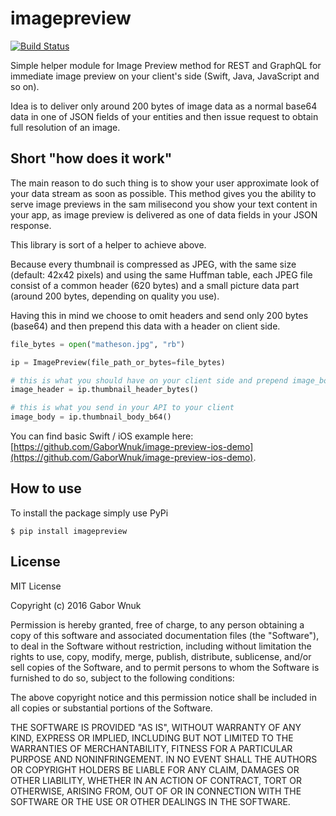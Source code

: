 imagepreview
============
[![Build Status](https://travis-ci.org/GaborWnuk/image-preview-python.svg?branch=master)](https://travis-ci.org/GaborWnuk/image-preview-python)

Simple helper module for Image Preview method for REST and GraphQL for immediate image preview on your client's side (Swift, Java, JavaScript and so on).

Idea is to deliver only around 200 bytes of image data as a normal base64 data in one of JSON fields of your entities and then issue request to obtain full resolution of an image.

## Short "how does it work"
The main reason to do such thing is to show your user approximate look of your data stream as soon as possible. This method gives you the ability to serve image previews in the sam milisecond you show your text content in your app, as image preview is delivered as one of data fields in your JSON response.

This library is sort of a helper to achieve above.

Because every thumbnail is compressed as JPEG, with the same size (default: 42x42 pixels) and using the same Huffman table, each JPEG file consist of a common header (620 bytes) and a small picture data part (around 200 bytes, depending on quality you use).

Having this in mind we choose to omit headers and send only 200 bytes (base64) and then prepend this data with a header on client side.

```python
file_bytes = open("matheson.jpg", "rb")

ip = ImagePreview(file_path_or_bytes=file_bytes)

# this is what you should have on your client side and prepend image_body with it
image_header = ip.thumbnail_header_bytes()

# this is what you send in your API to your client
image_body = ip.thumbnail_body_b64()
```

You can find basic Swift / iOS example here: [https://github.com/GaborWnuk/image-preview-ios-demo](https://github.com/GaborWnuk/image-preview-ios-demo).

## How to use
To install the package simply use PyPi
```
$ pip install imagepreview
```

## License
MIT License

Copyright (c) 2016 Gabor Wnuk

Permission is hereby granted, free of charge, to any person obtaining a copy of this software and associated documentation files (the "Software"), to deal in the Software without restriction, including without limitation the rights to use, copy, modify, merge, publish, distribute, sublicense, and/or sell copies of the Software, and to permit persons to whom the Software is furnished to do so, subject to the following conditions:

The above copyright notice and this permission notice shall be included in all copies or substantial portions of the Software.

THE SOFTWARE IS PROVIDED "AS IS", WITHOUT WARRANTY OF ANY KIND, EXPRESS OR IMPLIED, INCLUDING BUT NOT LIMITED TO THE WARRANTIES OF MERCHANTABILITY, FITNESS FOR A PARTICULAR PURPOSE AND NONINFRINGEMENT. IN NO EVENT SHALL THE AUTHORS OR COPYRIGHT HOLDERS BE LIABLE FOR ANY CLAIM, DAMAGES OR OTHER LIABILITY, WHETHER IN AN ACTION OF CONTRACT, TORT OR OTHERWISE, ARISING FROM, OUT OF OR IN CONNECTION WITH THE SOFTWARE OR THE USE OR OTHER DEALINGS IN THE SOFTWARE.
